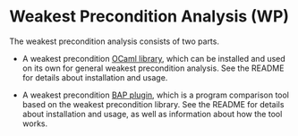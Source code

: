 # Weakest Precondition Analysis (WP)

The weakest precondition analysis consists of two parts.

* A weakest precondition [OCaml library](./lib), which can be installed and used on its own for general weakest precondition analysis. See the README for details about installation and usage.

* A weakest precondition [BAP plugin](./plugin), which is a program comparison tool based on the weakest precondition library. See the README for details about installation and usage, as well as information about how the tool works.
